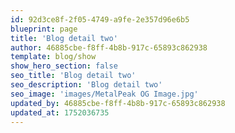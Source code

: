 ```yaml
---
id: 92d3ce8f-2f05-4749-a9fe-2e357d96e6b5
blueprint: page
title: 'Blog detail two'
author: 46885cbe-f8ff-4b8b-917c-65893c862938
template: blog/show
show_hero_section: false
seo_title: 'Blog detail two'
seo_description: 'Blog detail two'
seo_image: 'images/MetalPeak OG Image.jpg'
updated_by: 46885cbe-f8ff-4b8b-917c-65893c862938
updated_at: 1752036735
---
```


